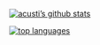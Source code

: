 [![acusti’s github stats](https://github-readme-stats-theta-rouge.vercel.app/api?username=acusti&show_icons=true&count_private=true&theme=graywhite)](https://github.com/anuraghazra/github-readme-stats)

[![top languages](https://github-readme-stats-theta-rouge.vercel.app/api/top-langs/?username=acusti&layout=donut&theme=graywhite)](https://github.com/anuraghazra/github-readme-stats)

<!--
**acusti/acusti** is a ✨ _special_ ✨ repository because its `README.md` (this file) appears on your GitHub profile.

Here are some ideas to get you started:

- 🔭 I’m currently working on ...
- 🌱 I’m currently learning ...
- 👯 I’m looking to collaborate on ...
- 🤔 I’m looking for help with ...
- 💬 Ask me about ...
- 📫 How to reach me: ...
- 😄 Pronouns: ...
- ⚡ Fun fact: ...
-->
